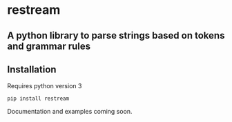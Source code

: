 # restream

## A python library to parse strings based on tokens and grammar rules


## Installation
Requires python version 3

```
pip install restream
```


Documentation and examples coming soon.